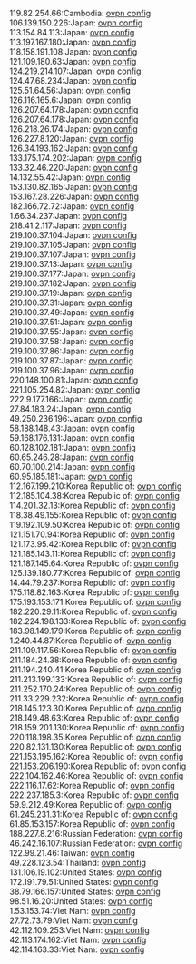 119.82.254.66:Cambodia: [ovpn config](vpn/119_82_254_66.ovpn)  
106.139.150.226:Japan: [ovpn config](vpn/106_139_150_226.ovpn)  
113.154.84.113:Japan: [ovpn config](vpn/113_154_84_113.ovpn)  
113.197.167.180:Japan: [ovpn config](vpn/113_197_167_180.ovpn)  
118.158.191.108:Japan: [ovpn config](vpn/118_158_191_108.ovpn)  
121.109.180.63:Japan: [ovpn config](vpn/121_109_180_63.ovpn)  
124.219.214.107:Japan: [ovpn config](vpn/124_219_214_107.ovpn)  
124.47.68.234:Japan: [ovpn config](vpn/124_47_68_234.ovpn)  
125.51.64.56:Japan: [ovpn config](vpn/125_51_64_56.ovpn)  
126.116.165.6:Japan: [ovpn config](vpn/126_116_165_6.ovpn)  
126.207.64.178:Japan: [ovpn config](vpn/126_207_64_178.ovpn)  
126.207.64.178:Japan: [ovpn config](vpn/126_207_64_178.ovpn)  
126.218.26.174:Japan: [ovpn config](vpn/126_218_26_174.ovpn)  
126.227.8.120:Japan: [ovpn config](vpn/126_227_8_120.ovpn)  
126.34.193.162:Japan: [ovpn config](vpn/126_34_193_162.ovpn)  
133.175.174.202:Japan: [ovpn config](vpn/133_175_174_202.ovpn)  
133.32.46.220:Japan: [ovpn config](vpn/133_32_46_220.ovpn)  
14.132.55.42:Japan: [ovpn config](vpn/14_132_55_42.ovpn)  
153.130.82.165:Japan: [ovpn config](vpn/153_130_82_165.ovpn)  
153.167.28.226:Japan: [ovpn config](vpn/153_167_28_226.ovpn)  
182.166.72.72:Japan: [ovpn config](vpn/182_166_72_72.ovpn)  
1.66.34.237:Japan: [ovpn config](vpn/1_66_34_237.ovpn)  
218.41.2.117:Japan: [ovpn config](vpn/218_41_2_117.ovpn)  
219.100.37.104:Japan: [ovpn config](vpn/219_100_37_104.ovpn)  
219.100.37.105:Japan: [ovpn config](vpn/219_100_37_105.ovpn)  
219.100.37.107:Japan: [ovpn config](vpn/219_100_37_107.ovpn)  
219.100.37.13:Japan: [ovpn config](vpn/219_100_37_13.ovpn)  
219.100.37.177:Japan: [ovpn config](vpn/219_100_37_177.ovpn)  
219.100.37.182:Japan: [ovpn config](vpn/219_100_37_182.ovpn)  
219.100.37.19:Japan: [ovpn config](vpn/219_100_37_19.ovpn)  
219.100.37.31:Japan: [ovpn config](vpn/219_100_37_31.ovpn)  
219.100.37.49:Japan: [ovpn config](vpn/219_100_37_49.ovpn)  
219.100.37.51:Japan: [ovpn config](vpn/219_100_37_51.ovpn)  
219.100.37.55:Japan: [ovpn config](vpn/219_100_37_55.ovpn)  
219.100.37.58:Japan: [ovpn config](vpn/219_100_37_58.ovpn)  
219.100.37.86:Japan: [ovpn config](vpn/219_100_37_86.ovpn)  
219.100.37.87:Japan: [ovpn config](vpn/219_100_37_87.ovpn)  
219.100.37.96:Japan: [ovpn config](vpn/219_100_37_96.ovpn)  
220.148.100.81:Japan: [ovpn config](vpn/220_148_100_81.ovpn)  
221.105.254.82:Japan: [ovpn config](vpn/221_105_254_82.ovpn)  
222.9.177.166:Japan: [ovpn config](vpn/222_9_177_166.ovpn)  
27.84.183.24:Japan: [ovpn config](vpn/27_84_183_24.ovpn)  
49.250.236.196:Japan: [ovpn config](vpn/49_250_236_196.ovpn)  
58.188.148.43:Japan: [ovpn config](vpn/58_188_148_43.ovpn)  
59.168.176.131:Japan: [ovpn config](vpn/59_168_176_131.ovpn)  
60.128.102.181:Japan: [ovpn config](vpn/60_128_102_181.ovpn)  
60.65.246.28:Japan: [ovpn config](vpn/60_65_246_28.ovpn)  
60.70.100.214:Japan: [ovpn config](vpn/60_70_100_214.ovpn)  
60.95.185.181:Japan: [ovpn config](vpn/60_95_185_181.ovpn)  
112.167.199.210:Korea Republic of: [ovpn config](vpn/112_167_199_210.ovpn)  
112.185.104.38:Korea Republic of: [ovpn config](vpn/112_185_104_38.ovpn)  
114.201.32.13:Korea Republic of: [ovpn config](vpn/114_201_32_13.ovpn)  
118.38.49.155:Korea Republic of: [ovpn config](vpn/118_38_49_155.ovpn)  
119.192.109.50:Korea Republic of: [ovpn config](vpn/119_192_109_50.ovpn)  
121.151.70.94:Korea Republic of: [ovpn config](vpn/121_151_70_94.ovpn)  
121.173.95.42:Korea Republic of: [ovpn config](vpn/121_173_95_42.ovpn)  
121.185.143.11:Korea Republic of: [ovpn config](vpn/121_185_143_11.ovpn)  
121.187.145.64:Korea Republic of: [ovpn config](vpn/121_187_145_64.ovpn)  
125.139.180.77:Korea Republic of: [ovpn config](vpn/125_139_180_77.ovpn)  
14.44.79.237:Korea Republic of: [ovpn config](vpn/14_44_79_237.ovpn)  
175.118.82.163:Korea Republic of: [ovpn config](vpn/175_118_82_163.ovpn)  
175.193.153.171:Korea Republic of: [ovpn config](vpn/175_193_153_171.ovpn)  
182.220.29.11:Korea Republic of: [ovpn config](vpn/182_220_29_11.ovpn)  
182.224.198.133:Korea Republic of: [ovpn config](vpn/182_224_198_133.ovpn)  
183.98.149.179:Korea Republic of: [ovpn config](vpn/183_98_149_179.ovpn)  
1.240.44.87:Korea Republic of: [ovpn config](vpn/1_240_44_87.ovpn)  
211.109.117.56:Korea Republic of: [ovpn config](vpn/211_109_117_56.ovpn)  
211.184.24.38:Korea Republic of: [ovpn config](vpn/211_184_24_38.ovpn)  
211.194.240.41:Korea Republic of: [ovpn config](vpn/211_194_240_41.ovpn)  
211.213.199.133:Korea Republic of: [ovpn config](vpn/211_213_199_133.ovpn)  
211.252.170.24:Korea Republic of: [ovpn config](vpn/211_252_170_24.ovpn)  
211.33.229.232:Korea Republic of: [ovpn config](vpn/211_33_229_232.ovpn)  
218.145.123.30:Korea Republic of: [ovpn config](vpn/218_145_123_30.ovpn)  
218.149.48.63:Korea Republic of: [ovpn config](vpn/218_149_48_63.ovpn)  
218.159.201.130:Korea Republic of: [ovpn config](vpn/218_159_201_130.ovpn)  
220.118.198.35:Korea Republic of: [ovpn config](vpn/220_118_198_35.ovpn)  
220.82.131.130:Korea Republic of: [ovpn config](vpn/220_82_131_130.ovpn)  
221.153.195.162:Korea Republic of: [ovpn config](vpn/221_153_195_162.ovpn)  
221.153.206.190:Korea Republic of: [ovpn config](vpn/221_153_206_190.ovpn)  
222.104.162.46:Korea Republic of: [ovpn config](vpn/222_104_162_46.ovpn)  
222.116.17.62:Korea Republic of: [ovpn config](vpn/222_116_17_62.ovpn)  
222.237.185.3:Korea Republic of: [ovpn config](vpn/222_237_185_3.ovpn)  
59.9.212.49:Korea Republic of: [ovpn config](vpn/59_9_212_49.ovpn)  
61.245.231.31:Korea Republic of: [ovpn config](vpn/61_245_231_31.ovpn)  
61.85.153.157:Korea Republic of: [ovpn config](vpn/61_85_153_157.ovpn)  
188.227.8.216:Russian Federation: [ovpn config](vpn/188_227_8_216.ovpn)  
46.242.16.107:Russian Federation: [ovpn config](vpn/46_242_16_107.ovpn)  
122.99.21.46:Taiwan: [ovpn config](vpn/122_99_21_46.ovpn)  
49.228.123.54:Thailand: [ovpn config](vpn/49_228_123_54.ovpn)  
131.106.19.102:United States: [ovpn config](vpn/131_106_19_102.ovpn)  
172.191.79.51:United States: [ovpn config](vpn/172_191_79_51.ovpn)  
38.79.166.157:United States: [ovpn config](vpn/38_79_166_157.ovpn)  
98.51.16.20:United States: [ovpn config](vpn/98_51_16_20.ovpn)  
1.53.153.74:Viet Nam: [ovpn config](vpn/1_53_153_74.ovpn)  
27.72.73.79:Viet Nam: [ovpn config](vpn/27_72_73_79.ovpn)  
42.112.109.253:Viet Nam: [ovpn config](vpn/42_112_109_253.ovpn)  
42.113.174.162:Viet Nam: [ovpn config](vpn/42_113_174_162.ovpn)  
42.114.163.33:Viet Nam: [ovpn config](vpn/42_114_163_33.ovpn)  
